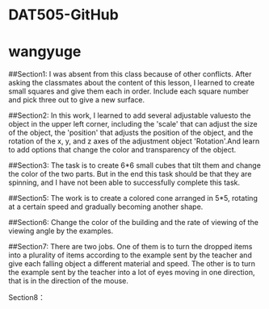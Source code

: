 # DAT505-GitHub
# wangyuge
##Section1:
    I was absent from this class because of other conflicts. After asking the classmates about the content of this lesson, I learned to create small squares and give them each in order. Include each square number and pick three out to give a new surface.

##Section2:
    In this work, I learned to add several adjustable values ​​to the object in the upper left corner, including the 'scale' that can adjust the size of the object, the 'position' that adjusts the position of the object, and the rotation of the x, y, and z axes of the adjustment object 'Rotation'.And learn to add options that change the color and transparency of the object.

##Section3:
    The task is to create 6*6 small cubes that tilt them and change the color of the two parts. But in the end this task should be that they are spinning, and I have not been able to successfully complete this task.

##Section5:
    The work is to create a colored cone arranged in 5*5, rotating at a certain speed and gradually becoming another shape.

##Section6:
    Change the color of the building and the rate of viewing of the viewing angle by the examples.

##Section7:
    There are two jobs. One of them is to turn the dropped items into a plurality of items according to the example sent by the teacher and give each falling object a different material and speed.
    The other is to turn the example sent by the teacher into a lot of eyes moving in one direction, that is in the direction of the mouse.

Section8：
